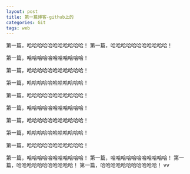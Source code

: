 ```yaml
---
layout: post
title: 第一篇博客-github上的
categories: Git
tags: web
---
```


第一篇，哈哈哈哈哈哈哈哈哈哈哈！
第一篇，哈哈哈哈哈哈哈哈哈哈哈！


第一篇，哈哈哈哈哈哈哈哈哈哈哈！

第一篇，哈哈哈哈哈哈哈哈哈哈哈！

第一篇，哈哈哈哈哈哈哈哈哈哈哈！

第一篇，哈哈哈哈哈哈哈哈哈哈哈！

第一篇，哈哈哈哈哈哈哈哈哈哈哈！

第一篇，哈哈哈哈哈哈哈哈哈哈哈！


第一篇，哈哈哈哈哈哈哈哈哈哈哈！


第一篇，哈哈哈哈哈哈哈哈哈哈哈！



第一篇，哈哈哈哈哈哈哈哈哈哈哈！
第一篇，哈哈哈哈哈哈哈哈哈哈哈！
第一篇，哈哈哈哈哈哈哈哈哈哈哈！
第一篇，哈哈哈哈哈哈哈哈哈哈哈！
vv


